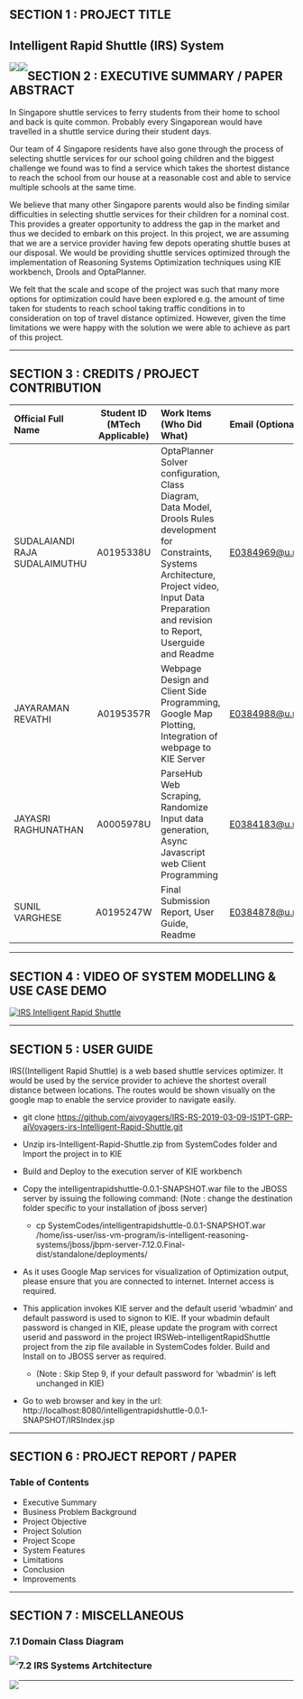 ﻿## SECTION 1 : PROJECT TITLE
## Intelligent Rapid Shuttle (IRS) System


<img src="SystemCodes/static/IRS-Title-Picture.png"
     style="float: left; margin-right: 0px;" /> 
<img src="SystemCodes/static/irsSample.gif"
     style="float: left; margin-right: 0px;" /> 
<!---
<img src="SystemCodes/static/IRS-Vehicle.png"
     style="float: left; margin-right: 0px;" width="400" /> <img src="SystemCodes/static/IRS-Systems-Architecture.png"
     style="float: left; margin-right: 0px;" width="400" />
-->
## SECTION 2 : EXECUTIVE SUMMARY / PAPER ABSTRACT
In Singapore shuttle services to ferry students from their home to school and back is quite common. Probably every Singaporean would have travelled in a shuttle service during their student days.

Our team of 4 Singapore residents have also gone through the process of selecting shuttle services for our school going children and the biggest challenge we found was to find a service which takes the shortest distance to reach the school from our house at a reasonable cost and able to service multiple schools at the same time. 

We believe that many other Singapore parents would also be finding similar difficulties in selecting shuttle services for their children for a nominal cost. This provides a greater opportunity to address the gap in the market and thus we decided to embark on this project. In this project, we are assuming that we are a service provider having few depots operating shuttle buses at our disposal. We would be providing shuttle services optimized through the implementation of Reasoning Systems Optimization techniques using KIE workbench, Drools and OptaPlanner.  

We felt that the scale and scope of the project was such that many more options for optimization could have been explored e.g. the amount of time taken for students to reach school taking traffic conditions in to consideration on top of travel distance optimized. However, given the time limitations we were happy with the solution we were able to achieve as part of this project.  



---
## SECTION 3 : CREDITS / PROJECT CONTRIBUTION

| Official Full Name  | Student ID (MTech Applicable)  | Work Items (Who Did What) | Email (Optional) |
| :------------ |:---------------:| :-----| :-----|
| SUDALAIANDI RAJA SUDALAIMUTHU | A0195338U |OptaPlanner Solver configuration, Class Diagram, Data Model, Drools Rules development for Constraints, Systems Architecture, Project video, Input Data Preparation and revision to Report, Userguide and Readme | E0384969@u.nus.edu |
| JAYARAMAN REVATHI | A0195357R | Webpage Design and Client Side Programming, Google Map Plotting, Integration of webpage to KIE Server | E0384988@u.nus.edu |
| JAYASRI RAGHUNATHAN | A0005978U | ParseHub Web Scraping, Randomize Input data generation, Async Javascript web Client Programming | E0384183@u.nus.edu |
| SUNIL VARGHESE | A0195247W | Final Submission Report, User Guide, Readme  | E0384878@u.nus.edu |


---
## SECTION 4 : VIDEO OF SYSTEM MODELLING & USE CASE DEMO
[![IRS Intelligent Rapid Shuttle](SystemCodes/static/IRS-Output.jpg)](https://youtu.be/W3MZEjSZb8A "IRS Shuttle Service")

---
## SECTION 5 : USER GUIDE
IRS((Intelligent Rapid Shuttle) is a web based shuttle services optimizer. It would be used by the service provider to achieve the shortest overall distance between locations. The routes would be shown visually on the google map to enable the service provider to navigate easily. 

+	git clone https://github.com/aivoyagers/IRS-RS-2019-03-09-IS1PT-GRP-aiVoyagers-irs-Intelligent-Rapid-Shuttle.git
+	Unzip irs-Intelligent-Rapid-Shuttle.zip from SystemCodes folder and Import the project in to KIE
+	Build and Deploy to the execution server of KIE workbench
+	Copy the intelligentrapidshuttle-0.0.1-SNAPSHOT.war file to the JBOSS server by issuing the following command: (Note : change the destination folder specific to your installation of jboss server)
	+ cp SystemCodes/intelligentrapidshuttle-0.0.1-SNAPSHOT.war /home/iss-user/iss-vm-program/is-intelligent-reasoning-systems/jboss/jbpm-server-7.12.0.Final-dist/standalone/deployments/

+	As it uses Google Map services for visualization of Optimization output, please ensure that you are connected to internet. Internet access is required. 
+	This application invokes KIE server and the default userid ‘wbadmin’ and default password is used to signon to KIE. If your wbadmin default password is changed in KIE, please update the program with correct userid and password in the project IRSWeb-intelligentRapidShuttle project from the zip file available in SystemCodes folder. Build and Install on to JBOSS server as required.
	+ (Note : Skip Step 9, if your default password for ‘wbadmin’ is left unchanged in KIE) 
+	Go to web browser and key in the url: 
http://localhost:8080/intelligentrapidshuttle-0.0.1-SNAPSHOT/IRSIndex.jsp
 
---
## SECTION 6 : PROJECT REPORT / PAPER
### Table of Contents

* Executive Summary
* Business Problem Background
* Project Objective
* Project Solution
* Project Scope
* System Features
* Limitations
* Conclusion
* Improvements



---
## SECTION 7 : MISCELLANEOUS

### 7.1 Domain Class Diagram  
<img src="SystemCodes/static/IRS-Class-Diagram.png"
     style="float: left; margin-right: 0px;" /> 

### 7.2 IRS Systems Artchitecture  
<img src="SystemCodes/static/IRS-Systems-Architecture.png"
     style="float: left; margin-right: 0px;" /> 

---
